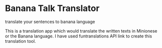 # Banana Talk Translator


translate your sentences to banana language

This is a translation app which would translate the written texts in Minionese or the Banana language. I have used funtranslations API link to create this translation tool.
